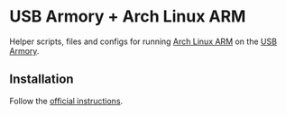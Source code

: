 # USB Armory + Arch Linux ARM

Helper scripts, files and configs for running [Arch Linux ARM](http://archlinuxarm.org/) on the [USB Armory](http://inversepath.com/usbarmory).

## Installation

Follow the [official instructions](http://archlinuxarm.org/platforms/armv7/freescale/usb-armory).
